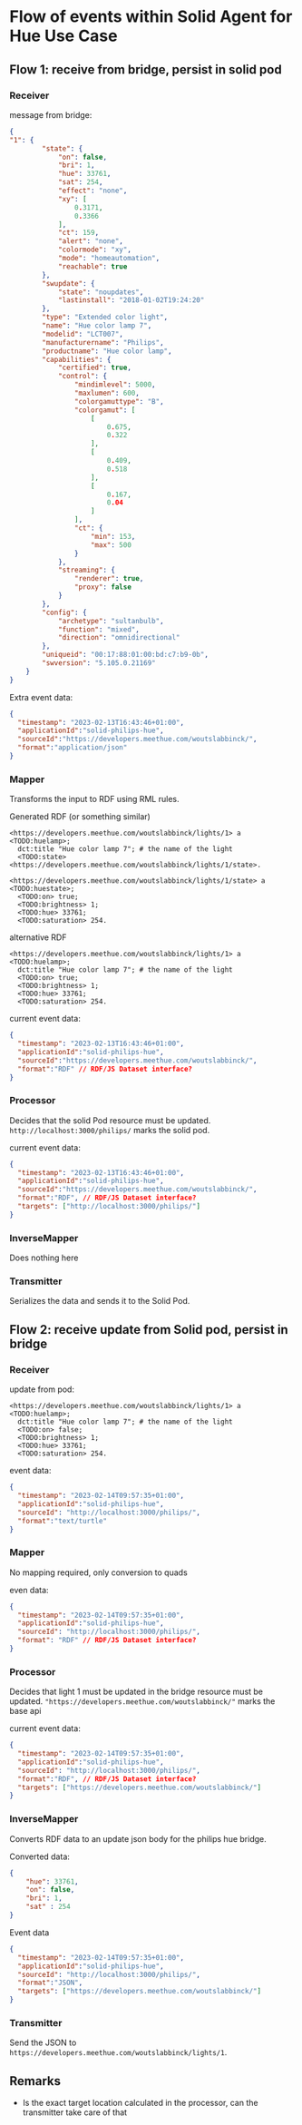 # Flow of events within Solid Agent for Hue Use Case

## Flow 1: receive from bridge, persist in solid pod

### Receiver

message from bridge:
```json
{
"1": {
        "state": {
            "on": false,
            "bri": 1,
            "hue": 33761,
            "sat": 254,
            "effect": "none",
            "xy": [
                0.3171,
                0.3366
            ],
            "ct": 159,
            "alert": "none",
            "colormode": "xy",
            "mode": "homeautomation",
            "reachable": true
        },
        "swupdate": {
            "state": "noupdates",
            "lastinstall": "2018-01-02T19:24:20"
        },
        "type": "Extended color light",
        "name": "Hue color lamp 7",
        "modelid": "LCT007",
        "manufacturername": "Philips",
        "productname": "Hue color lamp",
        "capabilities": {
            "certified": true,
            "control": {
                "mindimlevel": 5000,
                "maxlumen": 600,
                "colorgamuttype": "B",
                "colorgamut": [
                    [
                        0.675,
                        0.322
                    ],
                    [
                        0.409,
                        0.518
                    ],
                    [
                        0.167,
                        0.04
                    ]
                ],
                "ct": {
                    "min": 153,
                    "max": 500
                }
            },
            "streaming": {
                "renderer": true,
                "proxy": false
            }
        },
        "config": {
            "archetype": "sultanbulb",
            "function": "mixed",
            "direction": "omnidirectional"
        },
        "uniqueid": "00:17:88:01:00:bd:c7:b9-0b",
        "swversion": "5.105.0.21169"
    }
}
```

Extra event data:
```json
{
  "timestamp": "2023-02-13T16:43:46+01:00",
  "applicationId":"solid-philips-hue",
  "sourceId":"https://developers.meethue.com/woutslabbinck/",
  "format":"application/json"
}
```

### Mapper

Transforms the input to RDF using RML rules.

Generated RDF (or something similar)
```ttl
<https://developers.meethue.com/woutslabbinck/lights/1> a <TODO:huelamp>;
  dct:title "Hue color lamp 7"; # the name of the light
  <TODO:state> <https://developers.meethue.com/woutslabbinck/lights/1/state>.

<https://developers.meethue.com/woutslabbinck/lights/1/state> a <TODO:huestate>;
  <TODO:on> true;
  <TODO:brightness> 1;
  <TODO:hue> 33761;
  <TODO:saturation> 254.
```

alternative RDF

```ttl
<https://developers.meethue.com/woutslabbinck/lights/1> a <TODO:huelamp>;
  dct:title "Hue color lamp 7"; # the name of the light
  <TODO:on> true;
  <TODO:brightness> 1;
  <TODO:hue> 33761;
  <TODO:saturation> 254.
```

current event data:
```json
{
  "timestamp": "2023-02-13T16:43:46+01:00",
  "applicationId":"solid-philips-hue",
  "sourceId":"https://developers.meethue.com/woutslabbinck/",
  "format":"RDF" // RDF/JS Dataset interface?
}
```
  
### Processor

Decides that the solid Pod resource must be updated. `http://localhost:3000/philips/` marks the solid pod.

current event data:
```json
{
  "timestamp": "2023-02-13T16:43:46+01:00",
  "applicationId":"solid-philips-hue",
  "sourceId":"https://developers.meethue.com/woutslabbinck/",
  "format":"RDF", // RDF/JS Dataset interface?
  "targets": ["http://localhost:3000/philips/"]
}
```

### InverseMapper

Does nothing here

### Transmitter

Serializes the data and sends it to the Solid Pod.

## Flow 2: receive update from Solid pod, persist in bridge

### Receiver

update from pod:

```ttl
<https://developers.meethue.com/woutslabbinck/lights/1> a <TODO:huelamp>;
  dct:title "Hue color lamp 7"; # the name of the light
  <TODO:on> false;
  <TODO:brightness> 1;
  <TODO:hue> 33761;
  <TODO:saturation> 254.
```

event data:
```json
{
  "timestamp": "2023-02-14T09:57:35+01:00",
  "applicationId":"solid-philips-hue",
  "sourceId": "http://localhost:3000/philips/",
  "format":"text/turtle"
}
```
### Mapper

No mapping required, only conversion to quads

even data: 
```json
{
  "timestamp": "2023-02-14T09:57:35+01:00",
  "applicationId":"solid-philips-hue",
  "sourceId": "http://localhost:3000/philips/",
  "format": "RDF" // RDF/JS Dataset interface?
}
```

### Processor

Decides that light 1 must be updated in the bridge resource must be updated. `"https://developers.meethue.com/woutslabbinck/"` marks the base api

current event data:
```json
{
  "timestamp": "2023-02-14T09:57:35+01:00",
  "applicationId":"solid-philips-hue",
  "sourceId": "http://localhost:3000/philips/",
  "format":"RDF", // RDF/JS Dataset interface?
  "targets": ["https://developers.meethue.com/woutslabbinck/"]
}
```

### InverseMapper

Converts RDF data to an update json body for the philips hue bridge.

Converted data:
```json
{
    "hue": 33761,
    "on": false,
    "bri": 1,
    "sat" : 254
}
```

Event data

```json
{
  "timestamp": "2023-02-14T09:57:35+01:00",
  "applicationId":"solid-philips-hue",
  "sourceId": "http://localhost:3000/philips/",
  "format":"JSON", 
  "targets": ["https://developers.meethue.com/woutslabbinck/"]
}
```

### Transmitter

Send the JSON to `https://developers.meethue.com/woutslabbinck/lights/1`.

## Remarks

* Is the exact target location calculated in the processor, can the transmitter take care of that